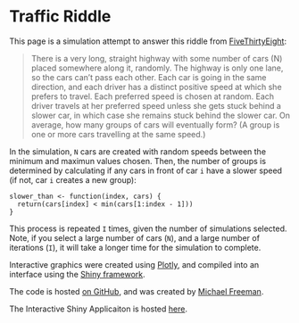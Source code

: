 # Traffic Riddle
This page is a simulation attempt to answer this riddle from [FiveThirtyEight](http://fivethirtyeight.com/features/how-many-cars-will-get-stuck-in-traffic/):

>There is a very long, straight highway with some number of cars (N) placed somewhere along it, randomly. The highway is only one lane, so the cars can’t pass each other. Each car is going in the same direction, and each driver has a distinct positive speed at which she prefers to travel. Each preferred speed is chosen at random. Each driver travels at her preferred speed unless she gets stuck behind a slower car, in which case she remains stuck behind the slower car. On average, how many groups of cars will eventually form? (A group is one or more cars travelling at the same speed.)

In the simulation, `N` cars are created with random speeds between the minimum and maximun values chosen.  Then, the number of groups is determined by calculating if any cars in front of car `i` have a slower speed (if not, car `i` creates a new group):

```
slower_than <- function(index, cars) {
  return(cars[index] < min(cars[1:index - 1]))
}
```
This process is repeated `I` times, given the number of simulations selected.  Note, if you select a large number of cars (`N`), and a large number of iterations (`I`), it will take a longer time for the simulation to complete.

Interactive graphics were created using [Plotly](https://plot.ly/r/), and compiled into an interface using the [Shiny framework](http://shiny.rstudio.com/).

The code is hosted [on GitHub](https://github.com/mkfreeman/traffic_riddle), and was created by [Michael Freeman](http://mfviz.com).

The Interactive Shiny Applicaiton is hosted [here](https://mfviz.shinyapps.io/traffic_riddle/).